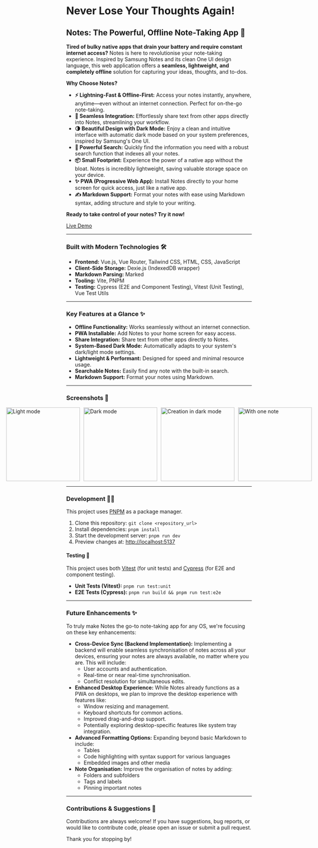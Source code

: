 # Never Lose Your Thoughts Again!

## Notes: The Powerful, Offline Note-Taking App 📝

**Tired of bulky native apps that drain your battery and require constant internet access?** Notes is here to revolutionise your note-taking experience. Inspired by Samsung Notes and its clean One UI design language, this web application offers a **seamless, lightweight, and completely offline** solution for capturing your ideas, thoughts, and to-dos.

**Why Choose Notes?**

*   **⚡️ Lightning-Fast & Offline-First:** Access your notes instantly, anywhere, anytime—even without an internet connection. Perfect for on-the-go note-taking.
*   **📱 Seamless Integration:** Effortlessly share text from other apps directly into Notes, streamlining your workflow.
*   **🌗 Beautiful Design with Dark Mode:** Enjoy a clean and intuitive interface with automatic dark mode based on your system preferences, inspired by Samsung's One UI.
*   **🔎 Powerful Search:** Quickly find the information you need with a robust search function that indexes all your notes.
*   **📦 Small Footprint:** Experience the power of a native app without the bloat. Notes is incredibly lightweight, saving valuable storage space on your device.
*   **✨ PWA (Progressive Web App):** Install Notes directly to your home screen for quick access, just like a native app.
*   **✍️ Markdown Support:** Format your notes with ease using Markdown syntax, adding structure and style to your writing.

**Ready to take control of your notes? Try it now!**

[Live Demo](https://notes.stanleymasinde.com)

---

### Built with Modern Technologies 🛠️

*   **Frontend:** Vue.js, Vue Router, Tailwind CSS, HTML, CSS, JavaScript
*   **Client-Side Storage:** Dexie.js (IndexedDB wrapper)
*   **Markdown Parsing:** Marked
*   **Tooling:** Vite, PNPM
*   **Testing:** Cypress (E2E and Component Testing), Vitest (Unit Testing), Vue Test Utils

---

### Key Features at a Glance ✨

*   **Offline Functionality:** Works seamlessly without an internet connection.
*   **PWA Installable:** Add Notes to your home screen for easy access.
*   **Share Integration:** Share text from other apps directly to Notes.
*   **System-Based Dark Mode:** Automatically adapts to your system's dark/light mode settings.
*   **Lightweight & Performant:** Designed for speed and minimal resource usage.
*   **Searchable Notes:** Easily find any note with the built-in search.
*   **Markdown Support:** Format your notes using Markdown.

---

### Screenshots 📸

<div style="display: flex; gap: 10px; justify-content: center;">
    <img width="200" alt="Light mode" src="https://user-images.githubusercontent.com/35426405/188124054-e980b2bc-0d88-46e3-b562-d9820a069f6d.png">
    <img width="200" alt="Dark mode" src="https://user-images.githubusercontent.com/35426405/188124536-27185bc5-1d98-4438-a536-ac093435001c.png">
    <img width="200" alt="Creation in dark mode" src="https://user-images.githubusercontent.com/35426405/188125587-38812da2-2e39-41bf-aa44-0065a04d2db8.png">
    <img width="200" alt="With one note" src="https://user-images.githubusercontent.com/35426405/188125801-441a8327-7868-4ade-8b69-b27cabc4815c.png">
</div>

---

### Development 🧑‍💻

This project uses [PNPM](https://pnpm.io) as a package manager.

1.  Clone this repository: `git clone <repository_url>`
2.  Install dependencies: `pnpm install`
3.  Start the development server: `pnpm run dev`
4.  Preview changes at: <http://localhost:5137>

#### Testing 🧪

This project uses both [Vitest](https://vitest.dev) (for unit tests) and [Cypress](https://cypress.io) (for E2E and component testing).

*   **Unit Tests (Vitest):** `pnpm run test:unit`
*   **E2E Tests (Cypress):** `pnpm run build && pnpm run test:e2e`

---

### Future Enhancements ✨

To truly make Notes the go-to note-taking app for any OS, we're focusing on these key enhancements:

*   **Cross-Device Sync (Backend Implementation):** Implementing a backend will enable seamless synchronisation of notes across all your devices, ensuring your notes are always available, no matter where you are. This will include:
    *   User accounts and authentication.
    *   Real-time or near real-time synchronisation.
    *   Conflict resolution for simultaneous edits.
*   **Enhanced Desktop Experience:** While Notes already functions as a PWA on desktops, we plan to improve the desktop experience with features like:
    *   Window resizing and management.
    *   Keyboard shortcuts for common actions.
    *   Improved drag-and-drop support.
    *   Potentially exploring desktop-specific features like system tray integration.
*   **Advanced Formatting Options:** Expanding beyond basic Markdown to include:
    *   Tables
    *   Code highlighting with syntax support for various languages
    *   Embedded images and other media
*   **Note Organisation:** Improve the organisation of notes by adding:
    *   Folders and subfolders
    *   Tags and labels
    *   Pinning important notes

---

### Contributions & Suggestions 🙏

Contributions are always welcome! If you have suggestions, bug reports, or would like to contribute code, please open an issue or submit a pull request.

Thank you for stopping by!
